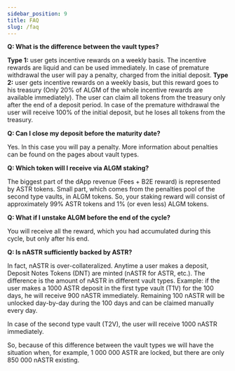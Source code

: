```yaml
---
sidebar_position: 9
title: FAQ
slug: /faq
---
```


**Q: What is the difference between the vault types?**

**Type 1:** user gets incentive rewards on a weekly basis. The incentive rewards are liquid and can be used immediately. In case of premature withdrawal the user will pay a penalty, charged from the initial deposit.
**Type 2:** user gets incentive rewards on a weekly basis, but this reward goes to his treasury (Only 20% of ALGM of the whole incentive rewards are available immediately). The user can claim all tokens from the treasury only after the end of a deposit period. In case of the premature withdrawal the user will receive 100% of the initial deposit, but he loses all tokens from the treasury.

**Q: Can I close my deposit before the maturity date?**

Yes. In this case you will pay a penalty. More information about penalties can be found on the pages about vault types. 

**Q: Which token will I receive via ALGM staking?**

The biggest part of the dApp revenue (Fees + B2E reward) is represented by ASTR tokens. Small part, which comes from the penalties pool of the second type vaults, in ALGM tokens. 
So, your staking reward will consist of  approximately 99% ASTR tokens and 1% (or even less) ALGM tokens. 

**Q: What if I unstake ALGM before the end of the cycle?**

You will receive all the reward, which you had accumulated during this cycle, but only after his end. 

**Q: Is nASTR sufficiently backed by ASTR?**

In fact, nASTR is over-collateralized. Anytime a user makes a deposit, Deposit Notes Tokens (DNT) are minted (nASTR for ASTR, etc.). The difference is the amount of nASTR in different vault types. Example: if the user makes a 1000 ASTR deposit in the first type vault (T1V) for the 100 days, he will receive 900 nASTR immediately. Remaining 100 nASTR will be unlocked day-by-day during the 100 days and can be claimed manually every day. 

In case of the second type vault (T2V), the user will receive 1000 nASTR immediately. 

So, because of this difference between the vault types we will have the situation when, for example, 1 000 000 ASTR are locked, but there are only 850 000 nASTR existing.


